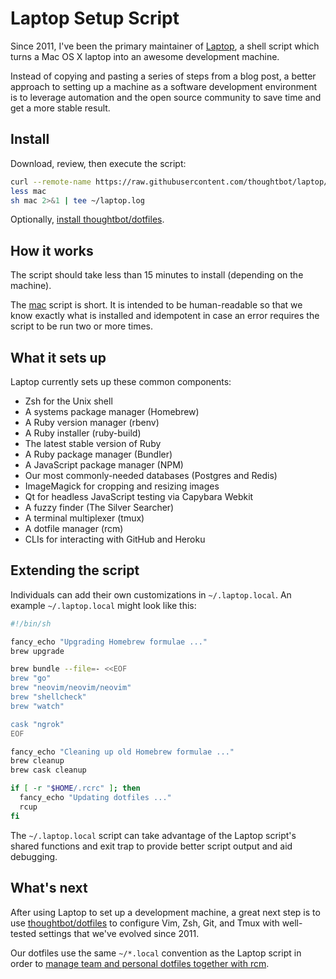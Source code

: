 # Laptop Setup Script

Since 2011, I've been the primary maintainer of [Laptop], a shell script which
turns a Mac OS X laptop into an awesome development machine.

[Laptop]: https://github.com/thoughtbot/laptop

Instead of copying and pasting a series of steps from a blog post,
a better approach to setting up a machine as a software development environment
is to leverage automation and the open source community
to save time and get a more stable result.

## Install

Download, review, then execute the script:

```sh
curl --remote-name https://raw.githubusercontent.com/thoughtbot/laptop/master/mac
less mac
sh mac 2>&1 | tee ~/laptop.log
```

Optionally, [install thoughtbot/dotfiles][dotfiles].

[dotfiles]: https://github.com/thoughtbot/dotfiles#install

## How it works

The script should take less than 15 minutes to install (depending on the
machine).

The [mac] script is short. It is intended to be human-readable
so that we know exactly what is installed and idempotent in case an error
requires the script to be run two or more times.

[mac]: https://github.com/thoughtbot/laptop/blob/master/mac

## What it sets up

Laptop currently sets up these common components:

* Zsh for the Unix shell
* A systems package manager (Homebrew)
* A Ruby version manager (rbenv)
* A Ruby installer (ruby-build)
* The latest stable version of Ruby
* A Ruby package manager (Bundler)
* A JavaScript package manager (NPM)
* Our most commonly-needed databases (Postgres and Redis)
* ImageMagick for cropping and resizing images
* Qt for headless JavaScript testing via Capybara Webkit
* A fuzzy finder (The Silver Searcher)
* A terminal multiplexer (tmux)
* A dotfile manager (rcm)
* CLIs for interacting with GitHub and Heroku

## Extending the script

Individuals can add their own customizations in `~/.laptop.local`. An example
`~/.laptop.local` might look like this:

```bash
#!/bin/sh

fancy_echo "Upgrading Homebrew formulae ..."
brew upgrade

brew bundle --file=- <<EOF
brew "go"
brew "neovim/neovim/neovim"
brew "shellcheck"
brew "watch"

cask "ngrok"
EOF

fancy_echo "Cleaning up old Homebrew formulae ..."
brew cleanup
brew cask cleanup

if [ -r "$HOME/.rcrc" ]; then
  fancy_echo "Updating dotfiles ..."
  rcup
fi
```

The `~/.laptop.local` script can take advantage of the Laptop script's shared
functions and exit trap to provide better script output and aid debugging.

[prep]: https://github.com/thoughtbot/laptop/tree/master/common-components

## What's next

After using Laptop to set up a development machine, a great next step is to use
[thoughtbot/dotfiles][dotfiles] to configure Vim, Zsh, Git, and Tmux with
well-tested settings that we've evolved since 2011.

[dotfiles]: https://github.com/thoughtbot/dotfiles

Our dotfiles use the same `~/*.local` convention as the Laptop script in order
to [manage team and personal dotfiles together with rcm][rcm].

[rcm]: combine-team-and-personal-dotfiles-with-rcm

